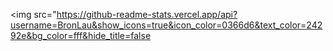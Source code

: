<img src="https://github-readme-stats.vercel.app/api?username=BronLau&show_icons=true&icon_color=0366d6&text_color=24292e&bg_color=fff&hide_title=false


